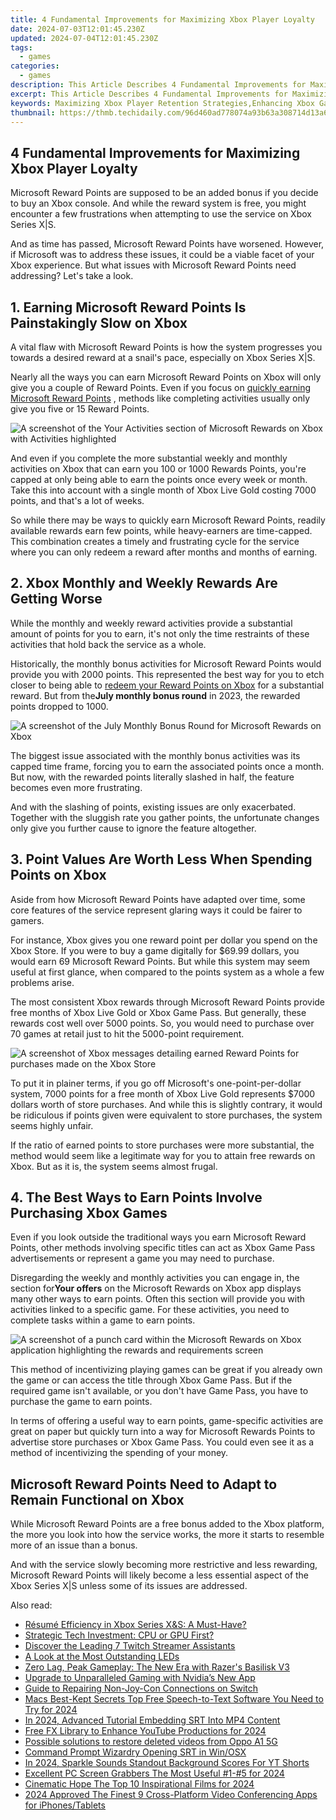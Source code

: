 ```yaml
---
title: 4 Fundamental Improvements for Maximizing Xbox Player Loyalty
date: 2024-07-03T12:01:45.230Z
updated: 2024-07-04T12:01:45.230Z
tags:
  - games
categories:
  - games
description: This Article Describes 4 Fundamental Improvements for Maximizing Xbox Player Loyalty
excerpt: This Article Describes 4 Fundamental Improvements for Maximizing Xbox Player Loyalty
keywords: Maximizing Xbox Player Retention Strategies,Enhancing Xbox Gamer Engagement,Boosting Xbox Community Commitment,Increasing Lifetime Value of Xbox Players,Improving User Experience for Xbox Gamers,Building Stronger Bonds with Xbox Users,Xbox Player Loyalty Optimization Tips
thumbnail: https://thmb.techidaily.com/96d460ad778074a93b63a308714d13a6fb98bd643d60a66bb372b318524a5b70.jpg
---
```


## 4 Fundamental Improvements for Maximizing Xbox Player Loyalty

 Microsoft Reward Points are supposed to be an added bonus if you decide to buy an Xbox console. And while the reward system is free, you might encounter a few frustrations when attempting to use the service on Xbox Series X|S.

 And as time has passed, Microsoft Reward Points have worsened. However, if Microsoft was to address these issues, it could be a viable facet of your Xbox experience. But what issues with Microsoft Reward Points need addressing? Let's take a look.

## 1\. Earning Microsoft Reward Points Is Painstakingly Slow on Xbox

 A vital flaw with Microsoft Reward Points is how the system progresses you towards a desired reward at a snail's pace, especially on Xbox Series X|S.

 Nearly all the ways you can earn Microsoft Reward Points on Xbox will only give you a couple of Reward Points. Even if you focus on [quickly earning Microsoft Reward Points](https://www.makeuseof.com/earn-microsoft-reward-points-quickly/) , methods like completing activities usually only give you five or 15 Reward Points.

![A screenshot of the Your Activities section of Microsoft Rewards on Xbox with Activities highlighted](https://static1.makeuseofimages.com/wordpress/wp-content/uploads/2023/07/activities.jpg)

 And even if you complete the more substantial weekly and monthly activities on Xbox that can earn you 100 or 1000 Rewards Points, you're capped at only being able to earn the points once every week or month. Take this into account with a single month of Xbox Live Gold costing 7000 points, and that's a lot of weeks.

 So while there may be ways to quickly earn Microsoft Reward Points, readily available rewards earn few points, while heavy-earners are time-capped. This combination creates a timely and frustrating cycle for the service where you can only redeem a reward after months and months of earning.

## 2\. Xbox Monthly and Weekly Rewards Are Getting Worse

 While the monthly and weekly reward activities provide a substantial amount of points for you to earn, it's not only the time restraints of these activities that hold back the service as a whole.

 Historically, the monthly bonus activities for Microsoft Reward Points would provide you with 2000 points. This represented the best way for you to etch closer to being able to [redeem your Reward Points on Xbox](https://www.makeuseof.com/how-to-redeem-microsoft-reward-points-on-xbox-series-xs/) for a substantial reward. But from the**July monthly bonus round** in 2023, the rewarded points dropped to 1000.

![A screenshot of the July Monthly Bonus Round for Microsoft Rewards on Xbox](https://static1.makeuseofimages.com/wordpress/wp-content/uploads/2023/07/monthly-rewards.jpg)

 The biggest issue associated with the monthly bonus activities was its capped time frame, forcing you to earn the associated points once a month. But now, with the rewarded points literally slashed in half, the feature becomes even more frustrating.

 And with the slashing of points, existing issues are only exacerbated. Together with the sluggish rate you gather points, the unfortunate changes only give you further cause to ignore the feature altogether.

## 3\. Point Values Are Worth Less When Spending Points on Xbox

 Aside from how Microsoft Reward Points have adapted over time, some core features of the service represent glaring ways it could be fairer to gamers.

 For instance, Xbox gives you one reward point per dollar you spend on the Xbox Store. If you were to buy a game digitally for $69.99 dollars, you would earn 69 Microsoft Reward Points. But while this system may seem useful at first glance, when compared to the points system as a whole a few problems arise.

 The most consistent Xbox rewards through Microsoft Reward Points provide free months of Xbox Live Gold or Xbox Game Pass. But generally, these rewards cost well over 5000 points. So, you would need to purchase over 70 games at retail just to hit the 5000-point requirement.

![A screenshot of Xbox messages detailing earned Reward Points for purchases made on the Xbox Store](https://static1.makeuseofimages.com/wordpress/wp-content/uploads/2023/07/point-messages.jpg)

 To put it in plainer terms, if you go off Microsoft's one-point-per-dollar system, 7000 points for a free month of Xbox Live Gold represents $7000 dollars worth of store purchases. And while this is slightly contrary, it would be ridiculous if points given were equivalent to store purchases, the system seems highly unfair.

 If the ratio of earned points to store purchases were more substantial, the method would seem like a legitimate way for you to attain free rewards on Xbox. But as it is, the system seems almost frugal.

## 4\. The Best Ways to Earn Points Involve Purchasing Xbox Games

 Even if you look outside the traditional ways you earn Microsoft Reward Points, other methods involving specific titles can act as Xbox Game Pass advertisements or represent a game you may need to purchase.

 Disregarding the weekly and monthly activities you can engage in, the section for**Your offers** on the Microsoft Rewards on Xbox app displays many other ways to earn points. Often this section will provide you with activities linked to a specific game. For these activities, you need to complete tasks within a game to earn points.

![A screenshot of a punch card within the Microsoft Rewards on Xbox application highlighting the rewards and requirements screen](https://static1.makeuseofimages.com/wordpress/wp-content/uploads/2022/12/punch-card-rewards.jpg)

 This method of incentivizing playing games can be great if you already own the game or can access the title through Xbox Game Pass. But if the required game isn't available, or you don't have Game Pass, you have to purchase the game to earn points.

 In terms of offering a useful way to earn points, game-specific activities are great on paper but quickly turn into a way for Microsoft Rewards Points to advertise store purchases or Xbox Game Pass. You could even see it as a method of incentivizing the spending of your money.

## Microsoft Reward Points Need to Adapt to Remain Functional on Xbox

 While Microsoft Reward Points are a free bonus added to the Xbox platform, the more you look into how the service works, the more it starts to resemble more of an issue than a bonus.

 And with the service slowly becoming more restrictive and less rewarding, Microsoft Reward Points will likely become a less essential aspect of the Xbox Series X|S unless some of its issues are addressed.


<ins class="adsbygoogle"
     style="display:block"
     data-ad-format="autorelaxed"
     data-ad-client="ca-pub-7571918770474297"
     data-ad-slot="1223367746"></ins>



<ins class="adsbygoogle"
     style="display:block"
     data-ad-client="ca-pub-7571918770474297"
     data-ad-slot="8358498916"
     data-ad-format="auto"
     data-full-width-responsive="true"></ins>

<span class="atpl-alsoreadstyle">Also read:</span>
<div><ul>
<li><a href="https://games-able.techidaily.com/resume-efficiency-in-xbox-series-xands-a-must-have/"><u>Résumé Efficiency in Xbox Series X&S: A Must-Have?</u></a></li>
<li><a href="https://games-able.techidaily.com/strategic-tech-investment-cpu-or-gpu-first/"><u>Strategic Tech Investment: CPU or GPU First?</u></a></li>
<li><a href="https://games-able.techidaily.com/discover-the-leading-7-twitch-streamer-assistants/"><u>Discover the Leading 7 Twitch Streamer Assistants</u></a></li>
<li><a href="https://games-able.techidaily.com/a-look-at-the-most-outstanding-leds/"><u>A Look at the Most Outstanding LEDs</u></a></li>
<li><a href="https://games-able.techidaily.com/zero-lag-peak-gameplay-the-new-era-with-razers-basilisk-v3/"><u>Zero Lag, Peak Gameplay: The New Era with Razer's Basilisk V3</u></a></li>
<li><a href="https://games-able.techidaily.com/upgrade-to-unparalleled-gaming-with-nvidias-new-app/"><u>Upgrade to Unparalleled Gaming with Nvidia’s New App</u></a></li>
<li><a href="https://games-able.techidaily.com/guide-to-repairing-non-joy-con-connections-on-switch/"><u>Guide to Repairing Non-Joy-Con Connections on Switch</u></a></li>
<li><a href="https://smart-video-creator.techidaily.com/macs-best-kept-secrets-top-free-speech-to-text-software-you-need-to-try-for-2024/"><u>Macs Best-Kept Secrets Top Free Speech-to-Text Software You Need to Try for 2024</u></a></li>
<li><a href="https://extra-information.techidaily.com/in-2024-advanced-tutorial-embedding-srt-into-mp4-content/"><u>In 2024, Advanced Tutorial  Embedding SRT Into MP4 Content</u></a></li>
<li><a href="https://youtube-lab.techidaily.com/fx-library-to-enhance-youtube-productions-for-2024/"><u>Free FX Library to Enhance YouTube Productions for 2024</u></a></li>
<li><a href="https://review-topics.techidaily.com/possible-solutions-to-restore-deleted-videos-from-oppo-a1-5g-by-fonelab-android-recover-video/"><u>Possible solutions to restore deleted videos from Oppo A1 5G</u></a></li>
<li><a href="https://article-helps.techidaily.com/command-prompt-wizardry-opening-srt-in-winosx/"><u>Command Prompt Wizardry  Opening SRT in Win/OSX</u></a></li>
<li><a href="https://youtube-stream.techidaily.com/in-2024-sparkle-sounds-standout-background-scores-for-yt-shorts/"><u>In 2024, Sparkle Sounds  Standout Background Scores For YT Shorts</u></a></li>
<li><a href="https://visual-screen-recording.techidaily.com/excellent-pc-screen-grabbers-the-most-useful-1-5-for-2024/"><u>Excellent PC Screen Grabbers  The Most Useful #1-#5 for 2024</u></a></li>
<li><a href="https://extra-resources.techidaily.com/cinematic-hope-the-top-10-inspirational-films-for-2024/"><u>Cinematic Hope  The Top 10 Inspirational Films for 2024</u></a></li>
<li><a href="https://screen-capture.techidaily.com/2024-approved-the-finest-9-cross-platform-video-conferencing-apps-for-iphonestablets/"><u>2024 Approved  The Finest 9 Cross-Platform Video Conferencing Apps for iPhones/Tablets</u></a></li>
</ul></div>

